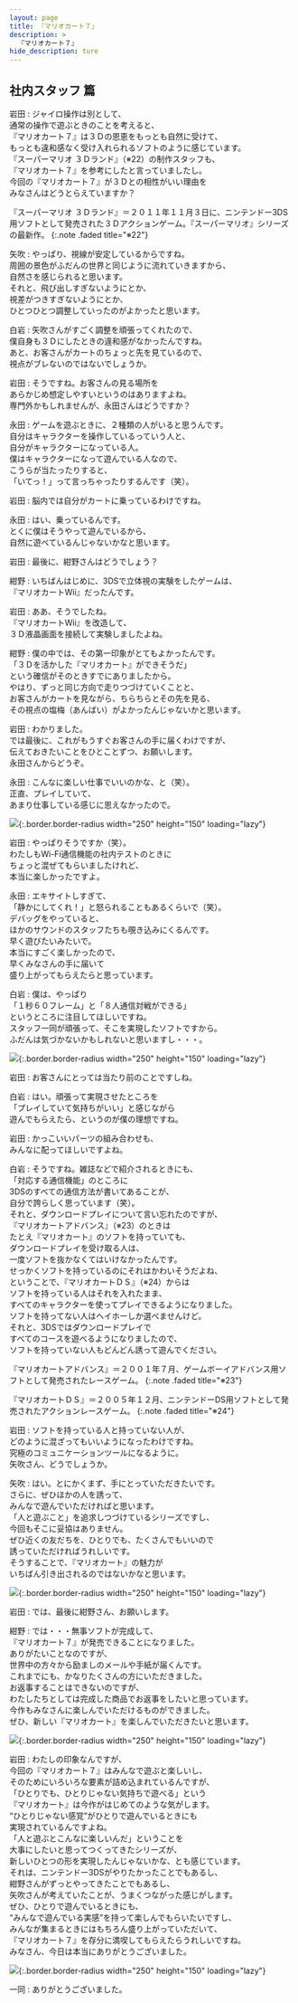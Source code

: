 ```yaml
---
layout: page
title: 『マリオカート７』
description: >
  『マリオカート７』
hide_description: ture
---
```


## 社内スタッフ 篇

岩田
: ジャイロ操作は別として、<br>通常の操作で遊ぶときのことを考えると、<br>『マリオカート７』は３Ｄの恩恵をもっとも自然に受けて、<br>もっとも違和感なく受け入れられるソフトのように感じています。<br>『スーパーマリオ ３Ｄランド』（※22）の制作スタッフも、<br>『マリオカート７』を参考にしたと言っていましたし。<br>今回の『マリオカート７』が３Ｄとの相性がいい理由を<br>みなさんはどうとらえていますか？


『スーパーマリオ ３Ｄランド』＝２０１１年１１月３日に、ニンテンドー3DS用ソフトとして発売された３Ｄアクションゲーム。『スーパーマリオ』シリーズの最新作。
{:.note .faded title="※22"}

矢吹
: やっぱり、視線が安定しているからですね。<br>周囲の景色がふだんの世界と同じように流れていきますから、<br>自然さを感じられると思います。<br>それと、飛び出しすぎないようにとか、<br>視差がつきすぎないようにとか、<br>ひとつひとつ調整していったのがよかったと思います。

白岩
: 矢吹さんがすごく調整を頑張ってくれたので、<br>僕自身も３Ｄにしたときの違和感がなかったんですね。<br>あと、お客さんがカートのちょっと先を見ているので、<br>視点がブレないのではないでしょうか。

岩田
: そうですね。お客さんの見る場所を<br>あらかじめ想定しやすいというのはありますよね。<br>専門外かもしれませんが、永田さんはどうですか？

永田
: ゲームを遊ぶときに、２種類の人がいると思うんです。<br>自分はキャラクターを操作しているっていう人と、<br>自分がキャラクターになっている人。<br>僕はキャラクターになって遊んでいる人なので、<br>こうらが当たったりすると、<br>「いてっ！」って言っちゃったりするんです（笑）。

岩田
: 脳内では自分がカートに乗っているわけですね。

永田
: はい、乗っているんです。<br>とくに僕はそうやって遊んでいるから、<br>自然に遊べているんじゃないかなと思います。

岩田
: 最後に、紺野さんはどうでしょう？

紺野
: いちばんはじめに、3DSで立体視の実験をしたゲームは、<br>『マリオカートWii』だったんです。

岩田
: ああ、そうでしたね。<br>『マリオカートWii』を改造して、<br>３Ｄ液晶画面を接続して実験しましたよね。

紺野
: 僕の中では、その第一印象がとてもよかったんです。<br>「３Ｄを活かした『マリオカート』ができそうだ」<br>という確信がそのときすでにありましたから。<br>やはり、ずっと同じ方向で走りつづけていくことと、<br>お客さんがカートを見ながら、ちらちらとその先を見る、<br>その視点の塩梅（あんばい）がよかったんじゃないかと思います。

岩田
: わかりました。<br>では最後に、これがもうすぐお客さんの手に届くわけですが、<br>伝えておきたいことをひとことずつ、お願いします。<br>永田さんからどうぞ。

永田
: こんなに楽しい仕事でいいのかな、と（笑）。<br>正直、プレイしていて、<br>あまり仕事している感じに思えなかったので。

![](/interviews/jp/3ds/amkj/vol1/img/photo16.jpg){:.border.border-radius width="250" height="150"  loading="lazy"}

岩田
: やっぱりそうですか（笑）。<br>わたしもWi-Fi通信機能の社内テストのときに<br>ちょっと混ぜてもらいましたけれど、<br>本当に楽しかったですよ。

永田
: エキサイトしすぎて、<br>「静かにしてくれ！」と怒られることもあるくらいで（笑）。<br>デバッグをやっていると、<br>ほかのサウンドのスタッフたちも覗き込みにくるんです。<br>早く遊びたいみたいで。<br>本当にすごく楽しかったので、<br>早くみなさんの手に届いて<br>盛り上がってもらえたらと思っています。

白岩
: 僕は、やっぱり<br>「１秒６０フレーム」と「８人通信対戦ができる」<br>というところに注目してほしいですね。<br>スタッフ一同が頑張って、そこを実現したソフトですから。<br>ふだんは気づかないかもしれないと思いますし・・・。

![](/interviews/jp/3ds/amkj/vol1/img/photo17.jpg){:.border.border-radius width="250" height="150"  loading="lazy"}

岩田
: お客さんにとっては当たり前のことですしね。

白岩
: はい。頑張って実現させたところを<br>「プレイしていて気持ちがいい」と感じながら<br>遊んでもらえたら、というのが僕の理想ですね。

岩田
: かっこいいパーツの組み合わせも、<br>みんなに配ってほしいですよね。

白岩
: そうですね。雑誌などで紹介されるときにも、<br>「対応する通信機能」のところに<br>3DSのすべての通信方法が書いてあることが、<br>自分で誇らしく思っています（笑）。<br>それと、ダウンロードプレイについて言い忘れたのですが、<br>『マリオカートアドバンス』（※23）のときは<br>たとえ『マリオカート』のソフトを持っていても、<br>ダウンロードプレイを受け取る人は、<br>一度ソフトを抜かなくてはいけなかったんです。<br>せっかくソフトを持っているのにそれはかわいそうだよね、<br>ということで、『マリオカートＤＳ』（※24）からは<br>ソフトを持っている人はそれを入れたまま、<br>すべてのキャラクターを使ってプレイできるようになりました。<br>ソフトを持ってない人はヘイホーしか選べませんけど。<br>それと、3DSではダウンロードプレイで<br>すべてのコースを遊べるようになりましたので、<br>ソフトを持っていない人もどんどん誘って遊んでください。


『マリオカートアドバンス』＝２００１年７月、ゲームボーイアドバンス用ソフトとして発売されたレースゲーム。
{:.note .faded title="※23"}


『マリオカートＤＳ』＝２００５年１２月、ニンテンドーDS用ソフトとして発売されたアクションレースゲーム。
{:.note .faded title="※24"}

岩田
: ソフトを持っている人と持っていない人が、<br>どのように混ざってもいいようになったわけですね。<br>究極のコミュニケーションツールになるように。<br>矢吹さん、どうでしょうか。

矢吹
: はい。とにかくまず、手にとっていただきたいです。<br>さらに、ぜひほかの人を誘って、<br>みんなで遊んでいただければと思います。<br>「人と遊ぶこと」を追求しつづけているシリーズですし、<br>今回もそこに妥協はありません。<br>ぜひ近くの友だちを、ひとりでも、たくさんでもいいので<br>誘っていただければうれしいです。<br>そうすることで、『マリオカート』の魅力が<br>いちばん引き出されるのではないかなと思います。

![](/interviews/jp/3ds/amkj/vol1/img/photo18.jpg){:.border.border-radius width="250" height="150"  loading="lazy"}

岩田
: では、最後に紺野さん、お願いします。

紺野
: では・・・無事ソフトが完成して、<br>『マリオカート７』が発売できることになりました。<br>ありがたいことなのですが、<br>世界中の方々から励ましのメールや手紙が届くんです。<br>これまでにも、かなりたくさんの方にいただきました。<br>お返事することはできないのですが、<br>わたしたちとしては完成した商品でお返事をしたいと思っています。<br>今作もみなさんに楽しんでいただけるものができました。<br>ぜひ、新しい『マリオカート』を楽しんでいただきたいと思います。

![](/interviews/jp/3ds/amkj/vol1/img/photo19.jpg){:.border.border-radius width="250" height="150"  loading="lazy"}

岩田
: わたしの印象なんですが、<br>今回の『マリオカート７』はみんなで遊ぶと楽しいし、<br>そのためにいろいろな要素が詰め込まれているんですが、<br>「ひとりでも、ひとりじゃない気持ちで遊べる」という<br>『マリオカート』は今作がはじめてのような気がします。<br>“ひとりじゃない感覚”がひとりで遊んでいるときにも<br>実現されているんですよね。<br>「人と遊ぶとこんなに楽しいんだ」ということを<br>大事にしたいと思ってつくってきたシリーズが、<br>新しいひとつの形を実現したんじゃないかな、とも感じています。<br>それは、ニンテンドー3DSがやりたかったことでもあるし、<br>紺野さんがずっとやってきたことでもあるし、<br>矢吹さんが考えていたことが、うまくつながった感じがします。<br>ぜひ、ひとりで遊んでいるときにも、<br>“みんなで遊んでいる実感”を持って楽しんでもらいたいですし、<br>みんなが集まるときにはもちろん盛り上がっていただいて、<br>『マリオカート７』を存分に満喫してもらえたらうれしいですね。<br>みなさん、今日は本当にありがとうございました。

![](/interviews/jp/3ds/amkj/vol1/img/photo20.jpg){:.border.border-radius width="250" height="150"  loading="lazy"}

一同
: ありがとうございました。
